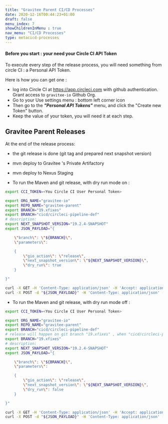 ```yaml
---
title: "Gravitee Parent CI/CD Processes"
date: 2020-12-16T00:44:23+01:00
draft: false
menu_index: 7
showChildrenInMenu : true
nav_menu: "CI/CD Processes"
type: metacicd-processes
---
```



#### Before you start : your need your Circle CI API Token

To execute every step of the release process, you will need something from circle CI : a Personal API Token.

Here is how you can get one :
* log into Circle CI at https://app.circleci.com with github authentication. Grant access to `gravitee-io` Github Org.
* Go to your Use settings menu : bottom left corner icon
* Then go to the  _**"Personal API Tokens"**_ menu, and click the "Create new Token" button.
* Keep the value of your token, you will need it at each step.


## Gravitee Parent Releases


At the end of the release process:
* the git release is done (git tag and prepared next snapshot version)
* mvn deploy to Gravitee 's Private Artifactory
* mvn deploy to Nexus Staging



* To run the Maven and git release, with dry run mode on :

```bash
export CCI_TOKEN=<You Circle CI User Personal Token>

export ORG_NAME="gravitee-io"
export REPO_NAME="gravitee-parent"
export BRANCH="19.xfixes"
export BRANCH="cicd/circleci-pipeline-def"
# description:
export NEXT_SNAPSHOT_VERSION="19.2.4-SNAPSHOT"
export JSON_PAYLOAD="{

    \"branch\": \"${BRANCH}\",
    \"parameters\":

    {
        \"gio_action\": \"release\",
        \"next_snapshot_version\": \"${NEXT_SNAPSHOT_VERSION}\",
        \"dry_run\": true
    }

}"

curl -X GET -H 'Content-Type: application/json' -H 'Accept: application/json' -H "Circle-Token: ${CCI_TOKEN}" https://circleci.com/api/v2/me | jq .
curl -X POST -d "${JSON_PAYLOAD}" -H 'Content-Type: application/json' -H 'Accept: application/json' -H "Circle-Token: ${CCI_TOKEN}" https://circleci.com/api/v2/project/gh/${ORG_NAME}/${REPO_NAME}/pipeline | jq .
```

* To run the Maven and git release, with dry run mode off :

```bash
export CCI_TOKEN=<You Circle CI User Personal Token>

export ORG_NAME="gravitee-io"
export REPO_NAME="gravitee-parent"
export BRANCH="cicd/circleci-pipeline-def"
# release will happen on git branch "19.xfixes" , when "cicd/circleci-pipeline-def" is merged into "19.xfixes"
export BRANCH="19.xfixes"
# description:
export NEXT_SNAPSHOT_VERSION="19.2.4-SNAPSHOT"
export JSON_PAYLOAD="{

    \"branch\": \"${BRANCH}\",
    \"parameters\":

    {
        \"gio_action\": \"release\",
        \"next_snapshot_version\": \"${NEXT_SNAPSHOT_VERSION}\",
        \"dry_run\": false
    }

}"

curl -X GET -H 'Content-Type: application/json' -H 'Accept: application/json' -H "Circle-Token: ${CCI_TOKEN}" https://circleci.com/api/v2/me | jq .
curl -X POST -d "${JSON_PAYLOAD}" -H 'Content-Type: application/json' -H 'Accept: application/json' -H "Circle-Token: ${CCI_TOKEN}" https://circleci.com/api/v2/project/gh/${ORG_NAME}/${REPO_NAME}/pipeline | jq .
```
